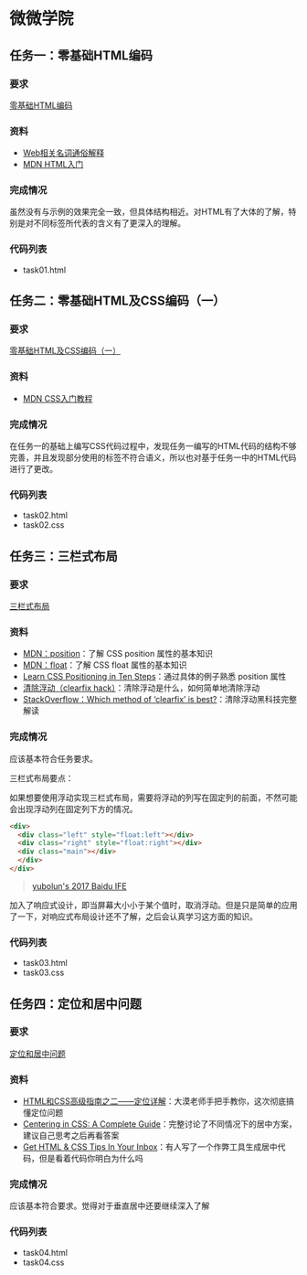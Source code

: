 # 微微学院

## 任务一：零基础HTML编码

### 要求

[零基础HTML编码](http://ife.baidu.com/course/detail/id/90)

### 资料

- [Web相关名词通俗解释](https://www.zhihu.com/question/22689579)
- [MDN HTML入门](https://developer.mozilla.org/zh-CN/docs/Web/Guide/HTML/Introduction)

### 完成情况

虽然没有与示例的效果完全一致，但具体结构相近。对HTML有了大体的了解，特别是对不同标签所代表的含义有了更深入的理解。

### 代码列表

* task01.html




## 任务二：零基础HTML及CSS编码（一）

### 要求

[零基础HTML及CSS编码（一）](http://ife.baidu.com/course/detail/id/92)

### 资料

- [MDN CSS入门教程](https://developer.mozilla.org/zh-CN/docs/Web/Guide/CSS/Getting_started)

### 完成情况

在任务一的基础上编写CSS代码过程中，发现任务一编写的HTML代码的结构不够完善，并且发现部分使用的标签不符合语义，所以也对基于任务一中的HTML代码进行了更改。

###  代码列表

* task02.html
* task02.css




## 任务三：三栏式布局

### 要求

[三栏式布局](http://ife.baidu.com/course/detail/id/94)

### 资料

- [MDN：position](https://developer.mozilla.org/zh-CN/docs/Web/CSS/position)：了解 CSS position 属性的基本知识
- [MDN：float](https://developer.mozilla.org/en-US/docs/Web/CSS/float)：了解 CSS float 属性的基本知识
- [Learn CSS Positioning in Ten Steps](http://www.barelyfitz.com/screencast/html-training/css/positioning/)：通过具体的例子熟悉 position 属性
- [清除浮动（clearfix hack）](http://zh.learnlayout.com/clearfix.html)：清除浮动是什么，如何简单地清除浮动
- [StackOverflow：Which method of ‘clearfix’ is best?](http://stackoverflow.com/questions/211383/which-method-of-clearfix-is-best)：清除浮动黑科技完整解读

### 完成情况

应该基本符合任务要求。

三栏式布局要点：

如果想要使用浮动实现三栏式布局，需要将浮动的列写在固定列的前面，不然可能会出现浮动列在固定列下方的情况。

```html
<div>
  <div class="left" style="float:left"></div>
  <div class="right" style="float:right"></div>
  <div class="main"></div>
  </div>
</div>
```

> [yubolun's 2017 Baidu IFE](http://ife.yubolun.com/html&css/2017/02/26/task-3-three-column.html)



加入了响应式设计，即当屏幕大小小于某个值时，取消浮动。但是只是简单的应用了一下，对响应式布局设计还不了解，之后会认真学习这方面的知识。

### 代码列表

* task03.html
* task03.css   




## 任务四：定位和居中问题

### 要求

[定位和居中问题](http://ife.baidu.com/course/detail/id/95)

### 资料

- [HTML和CSS高级指南之二——定位详解](http://www.w3cplus.com/css/advanced-html-css-lesson2-detailed-css-positioning.html)：大漠老师手把手教你，这次彻底搞懂定位问题
- [Centering in CSS: A Complete Guide](https://css-tricks.com/centering-css-complete-guide/)：完整讨论了不同情况下的居中方案，建议自己思考之后再看答案
- [Get HTML & CSS Tips In Your Inbox](http://howtocenterincss.com/)：有人写了一个作弊工具生成居中代码，但是看着代码你明白为什么吗

### 完成情况

应该基本符合要求。觉得对于垂直居中还要继续深入了解

### 代码列表

* task04.html
* task04.css



